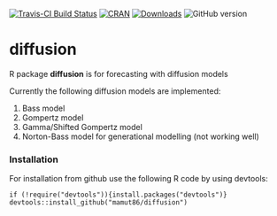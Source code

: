 [![Travis-CI Build Status](https://api.travis-ci.org/mamut86/diffusion.svg?branch=master)](https://travis-ci.org/mamut86/diffusion) [![CRAN](http://www.r-pkg.org/badges/version/gtrendsR)](https://cran.r-project.org/package=diffusion) [![Downloads](http://cranlogs.r-pkg.org/badges/diffusion?color=brightgreen)](http://www.r-pkg.org/pkg/diffusion)
![GitHub version](https://badge.fury.io/gh/mamut86%2Fdiffusion.svg)

# diffusion
R package __diffusion__ is for forecasting with diffusion models

Currently the following diffusion models are implemented:

1. Bass model
2. Gompertz model
3. Gamma/Shifted Gompertz model
4. Norton-Bass model for generational modelling (not working well)


### Installation 
For installation from github use the following R code by using devtools:
```
if (!require("devtools")){install.packages("devtools")}
devtools::install_github("mamut86/diffusion")
```